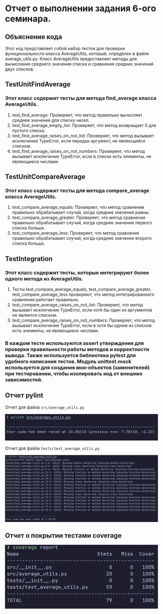 # Отчет о выполнении задания 6-ого семинара.

## Объяснение кода

Этот код представляет собой набор тестов для проверки функциональности класса AverageUtils, который, определен в файле average_utils.py. Класс AverageUtils предоставляет методы для вычисления среднего значения списка и сравнения средних значений двух списков.

## TestUnitFindAverage 
### Этот класс содержит тесты для метода find_average класса AverageUtils.
1. test_find_average: Проверяет, что метод правильно вычисляет среднее значение для списка чисел.
2. test_find_average_empty_list: Проверяет, что метод возвращает 0 для пустого списка.
3. test_find_average_raises_on_not_list: Проверяет, что метод вызывает исключение TypeError, если передан аргумент, не являющийся списком.
4. test_find_average_raises_on_not_numbers: Проверяет, что метод вызывает исключение TypeError, если в списке есть элементы, не являющиеся числами.
## TestUnitCompareAverage
### Этот класс содержит тесты для метода compare_average класса AverageUtils.
1. test_compare_average_equals: Проверяет, что метод сравнения правильно обрабатывает случай, когда средние значения равны.
2. test_compare_average_greater: Проверяет, что метод сравнения правильно обрабатывает случай, когда среднее значение первого списка больше.
3. test_compare_average_less: Проверяет, что метод сравнения правильно обрабатывает случай, когда среднее значение второго списка больше.
## TestIntegration
### Этот класс содержит тесты, которые интегрируют более одного метода из AverageUtils.
1. Тесты test_compare_average_equals, test_compare_average_greater, test_compare_average_less проверяют, что метод интегрированного сравнения работает правильно.
2. test_compare_average_raises_on_not_list: Проверяет, что метод вызывает исключение TypeError, если хотя бы один из аргументов не является списком.
3. test_compare_average_raises_on_not_numbers: Проверяет, что метод вызывает исключение TypeError, если в хотя бы одном из списков есть элементы, не являющиеся числами.
### В каждом тесте используются assert утверждения для проверки правильности работы методов и корректности вывода. Также используется библиотека pytest для удобного написания тестов. Модуль unittest.mock используется для создания мок-объектов (заменителей) при тестировании, чтобы изолировать код от внешних зависимостей.
## Отчет pylint

Отчет для файла `src/average_utils.py`

![average_utils pylint](pylint1.png)

Отчет для файла `tests/test_average_utils.py`

![test_average_utils pylint](pylint2.png)

## Отчет о покрытии тестами coverage

![coverage](coverage.png) 